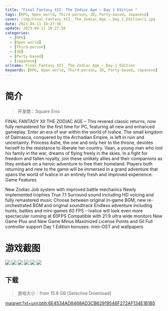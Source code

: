 ```yaml
---
title: "Final Fantasy XII: The Zodiac Age – Day 1 Edition "
tags: [RPG, Open world, Third-person, 3D, Party-based, Japanese]
cover: /img/Final_Fantasy_XII__The_Zodiac_Age_–_Day_1_Edition/1.jpg
date: 2023-04-11 10:27:56
update: 2023-04-11 10:27:56
categories: 
  - [RPG]
  - [Open world]
  - [Third-person]
  - [3D]
  - [Party-based]
  - [Japanese]
urlname: Final_Fantasy_XII__The_Zodiac_Age_–_Day_1_Edition
keywords: [RPG, Open world, Third-person, 3D, Party-based, Japanese]
---
```

# 简介

> 开发商：Square Enix

FINAL FANTASY XII THE ZODIAC AGE – This revered classic returns, now fully remastered for the first time for PC, featuring all new and enhanced gameplay.
Enter an era of war within the world of Ivalice. The small kingdom of Dalmasca, conquered by the Archadian Empire, is left in ruin and uncertainty. Princess Ashe, the one and only heir to the throne, devotes herself to the resistance to liberate her country. 
Vaan, a young man who lost his family in the war, dreams of flying freely in the skies. In a fight for freedom and fallen royalty, join these unlikely allies and their companions as they embark on a heroic adventure to free their homeland.
Players both returning and new to the game will be immersed in a grand adventure that spans the world of Ivalice in an entirely fresh and improved experience.
Game Features

New Zodiac Job system with improved battle mechanics
Newly implemented trophies
True 7.1 Surround sound including HD voicing and fully remastered music
Choose between original in-game BGM, new re-orchestrated BGM and original soundtrack
Endless adventure including hunts, battles and mini-games
60 FPS – Ivalice will look even more spectacular running at 60FPS
Compatible with 21:9 ultra wide monitors
New Game Plus and New Game Minus
Maximized License Points and Gil
Full controller support
Day 1 Edition bonuses: mini-OST and wallpapers

# 游戏截图

![](/img/Final_Fantasy_XII__The_Zodiac_Age_–_Day_1_Edition/2.jpg)
![](/img/Final_Fantasy_XII__The_Zodiac_Age_–_Day_1_Edition/3.jpg)
![](/img/Final_Fantasy_XII__The_Zodiac_Age_–_Day_1_Edition/4.jpg)
![](/img/Final_Fantasy_XII__The_Zodiac_Age_–_Day_1_Edition/5.jpg)
![](/img/Final_Fantasy_XII__The_Zodiac_Age_–_Day_1_Edition/6.jpg)
![](/img/Final_Fantasy_XII__The_Zodiac_Age_–_Day_1_Edition/7.jpg)


## 下载

> 游戏大小：from 15.8 GB [Selective Download]

[magnet:?xt=urn:btih:6E4534AD8468AD3CB62919546F272AF134E1B1B5](magnet:?xt=urn:btih:6E4534AD8468AD3CB62919546F272AF134E1B1B5)